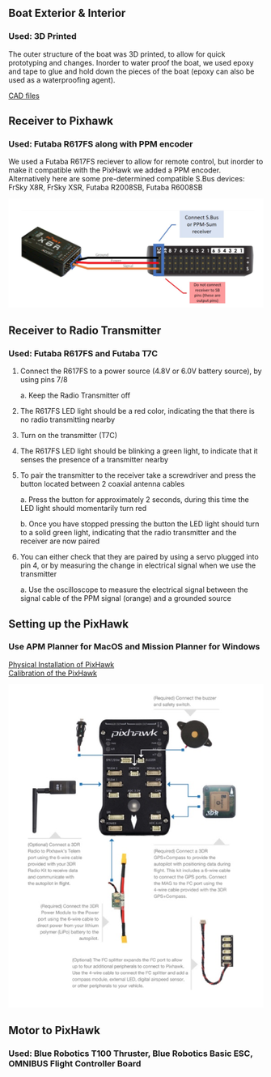 ## **Boat Exterior & Interior**
### __Used: 3D Printed__

The outer structure of the boat was 3D printed, to allow for quick prototyping and changes. Inorder to water proof the boat, 
we used epoxy and tape to glue and hold down the pieces of the boat (epoxy can also be used as a waterproofing agent).

[CAD files](https://www.dropbox.com/sh/irfmggc8k5queg0/AACh7eVSw1JcP0g08k7TlmTpa?dl=0)


## **Receiver to Pixhawk**
### __Used: Futaba R617FS along with PPM encoder__

We used a Futaba R617FS reciever to allow for remote control, but inorder to make it compatible with the PixHawk we added a PPM
encoder. Alternatively here are some pre-determined compatible S.Bus devices: FrSky X8R, FrSky XSR, Futaba R2008SB, 
Futaba R6008SB

<img src="\Images\Screen Shot 2018-06-07 at 1.55.16 PM.png">


## **Receiver to Radio Transmitter**
### __Used: Futaba R617FS and Futaba T7C__

1.	Connect the R617FS to a power source (4.8V or 6.0V battery source), by using pins 7/8

    a.	Keep the Radio Transmitter off

2.	The R617FS LED light should be a red color, indicating the that there is no radio transmitting nearby

3.	Turn on the transmitter (T7C)

4.	The R617FS LED light should be blinking a green light, to indicate that it senses the presence of a transmitter nearby

5.	To pair the transmitter to the receiver take a screwdriver and press the button located between 2 coaxial antenna cables

    a.	Press the button for approximately 2 seconds, during this time the LED light should momentarily turn red

    b.	Once you have stopped pressing the button the LED light should turn to a solid green light, indicating that the radio     transmitter and the receiver are now paired

6.	You can either check that they are paired by using a servo plugged into pin 4, or by measuring the change in electrical signal when we use the transmitter

    a.	Use the oscilloscope to measure the electrical signal between the signal cable of the PPM signal (orange) and a           grounded source 


## **Setting up the PixHawk**
### __Use APM Planner for MacOS and Mission Planner for Windows__

[Physical Installation of PixHawk](http://ardupilot.org/copter/docs/common-pixhawk-wiring-and-quick-start.html)   
[Calibration of the PixHawk](http://ardupilot.org/rover/docs/apmrover-setup.html)

<img src="\Images\Screen Shot 2018-06-07 at 1.55.09 PM.png">

## **Motor to PixHawk**
### __Used: Blue Robotics T100 Thruster, Blue Robotics Basic ESC, OMNIBUS Flight Controller Board__



